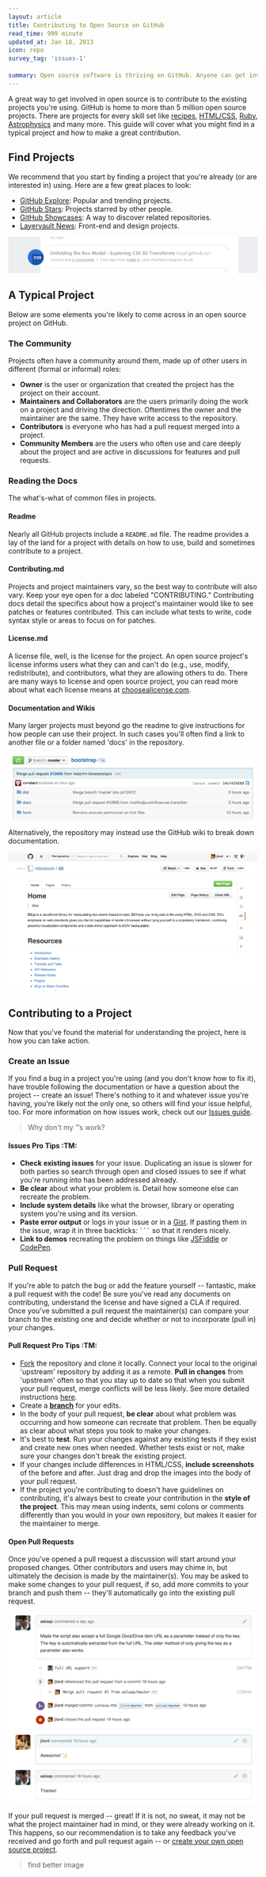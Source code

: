 ```yaml
---
layout: article
title: Contributing to Open Source on GitHub
read_time: 999 minute
updated_at: Jan 18, 2013
icon: repo
survey_tag: 'issues-1'

summary: Open source software is thriving on GitHub. Anyone can get involved and it's easy, too. This guide covers the basics about what to look for and what to do when contributing to open source projects.
---
```


<a id="intro" title="Intro" class="toc-item"></a>

A great way to get involved in open source is to contribute to the existing projects you're using. GitHub is home to more than 5 million open source projects. There are projects for every skill set like [recipes](https://github.com/sinker/tacofancy), [HTML/CSS](https://github.com/tobiasahlin/SpinKit), [Ruby](https://github.com/sferik/t), [Astrophysics](https://github.com/dfm/emcee) and many more. This guide will cover what you might find in a typical project and how to make a great contribution.

<a id="find" title="Find Projects" class="toc-item"></a>

## Find Projects

We recommend that you start by finding a project that you're already (or are interested in) using. Here are a few great places to look:

- [GitHub Explore](https://github.com/explore): Popular and trending projects.
- [GitHub Stars](https://github.com/stars?direction=desc&sort=created): Projects starred by other people.
- [GitHub Showcases](https://github.com/showcases): A way to discover related repositories.
- [Layervault News](http://news.layervault.com): Front-end and design projects.

![layervault](layervault.png)

<a id="project" title="A Typical Project" class="toc-item"></a>

## A Typical Project

Below are some elements you're likely to come across in an open source project on GitHub.

<a id="community" title="Community" class="toc-item"></a>

### The Community

Projects often have a community around them, made up of other users in different (formal or informal) roles:

- **Owner** is the user or organization that created the project has the project on their account.
- **Maintainers and Collaborators** are the users primarily doing the work on a project and driving the direction. Oftentimes the owner and the maintainer are the same. They have write access to the repository.
- **Contributors** is everyone who has had a pull request merged into a project.
- **Community Members** are the users who often use and care deeply about the project and are active in discussions for features and pull requests.

<a id="docs" title="Documentation" class="toc-item"></a>

### Reading the Docs

The what's-what of common files in projects.

#### Readme

Nearly all GitHub projects include a `README.md` file. The readme provides a lay of the land for a project with details on how to use, build and sometimes contribute to a project.

#### Contributing.md

Projects and project maintainers vary, so the best way to contribute will also vary. Keep your eye open for a doc labeled "CONTRIBUTING." Contributing docs detail the specifics about how a project's maintainer would like to see patches or features contributed. This can include what tests to write, code syntax style or areas to focus on for patches.

#### License.md

A license file, well, is the license for the project. An open source project's license informs users what they can and can't do (e.g., use, modify, redistribute), and contributors, what they are allowing others to do. There are many ways to license and open source project, you can read more about what each license means at [choosealicense.com](http://www.choosealicense.com).

#### Documentation and Wikis

Many larger projects must beyond go the readme to give instructions for how people can use their project. In such cases you'll often find a link to another file or a folder named 'docs' in the repository.

![bootstrap docs](docs-folder.png)

Alternatively, the repository may instead use the GitHub wiki to break down documentation.

![d3 wiki](d3-wiki.png)

<a id="contributing" title="Contributing to a Project" class="toc-item"></a>


## Contributing to a Project

Now that you've found the material for understanding the project, here is how you can take action.

<a id="issues" title="Issues" class="toc-item"></a>

### Create an Issue

If you find a bug in a project you're using (and you don't know how to fix it), have trouble following the documentation or have a question about the project -- create an issue! There's nothing to it and whatever issue you're having, you're likely not the only one, so others will find your issue helpful, too. For more information on how issues work, check out our [Issues guide](http://guides.github.com/overviews/issues).

> Why don't my :tm:s work?

#### Issues Pro Tips :TM:

- **Check existing issues** for your issue. Duplicating an issue is slower for both parties so search through open and closed issues to see if what you're running into has been addressed already.
- **Be clear** about what your problem is. Detail how someone else can recreate the problem.
- **Include system details** like what the browser, library or operating system you're using and its version.
- **Paste error output** or logs in your issue or in a [Gist](http://gist.github.com). If pasting them in the issue, wrap it in three backticks: ` ``` ` so that it renders nicely.
- **Link to demos** recreating the problem on things like [JSFiddle](http://jsfiddle.net) or [CodePen](http://codepen.io).

<a id="prs" title="Pull Requests" class="toc-item"></a>

### Pull Request

If you're able to patch the bug or add the feature yourself -- fantastic, make a pull request with the code! Be sure you've read any documents on contributing, understand the license and have signed a CLA if required. Once you've submitted a pull request the maintainer(s) can compare your branch to the existing one and decide whether or not to incorporate (pull in) your changes.

#### Pull Request Pro Tips :TM:

- [Fork](http://guides.github.com/overviews/forking/) the repository and clone it locally. Connect your local to the original 'upstream' repository by adding it as a remote. **Pull in changes** from 'upstream' often so that you stay up to date so that when you submit your pull request, merge conflicts will be less likely. See more detailed instructions [here](https://help.github.com/articles/syncing-a-fork).
- Create a [**branch**](http://guides.github.com/overviews/flow/) for your edits.
- In the body of your pull request, **be clear** about what problem was occurring and how someone can recreate that problem. Then be equally as clear about what steps you took to make your changes.
- It's best to **test**. Run your changes against any existing tests if they exist and create new ones when needed. Whether tests exist or not, make sure your changes don't break the existing project.
- If your changes include differences in HTML/CSS, **include screenshots** of the before and after. Just drag and drop the images into the body of your pull request.
- If the project you're contributing to doesn't have guidelines on contributing, it's always best to create your contribution in the **style of the project**. This may mean using indents, semi colons or comments differently than you would in your own repository, but makes it easier for the maintainer to merge.

#### Open Pull Requests

Once you've opened a pull request a discussion will start around your proposed changes. Other contributors and users may chime in, but ultimately the decision is made by the maintainer(s). You may be asked to make some changes to your pull request, if so, add more commits to your branch and push them -- they'll automatically go into the existing pull request.

![pr convo](convo.png)

If your pull request is merged -- great! If it is not, no sweat, it may not be what the project maintainer had in mind, or they were already working on it. This happens, so our recommendation is to take any feedback you've received and go forth and pull request again -- or [create your own open source project](theotherguide).

> find better image
